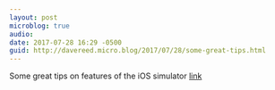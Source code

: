```yaml
---
layout: post
microblog: true
audio: 
date: 2017-07-28 16:29 -0500
guid: http://davereed.micro.blog/2017/07/28/some-great-tips.html
---
```

Some great tips on features of the iOS simulator [link](https://medium.com/flawless-app-stories/simulator-on-steroids-c12774ca6b)
